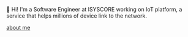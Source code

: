👋 Hi! I'm a Software Engineer at ISYSCORE working on IoT platform, a service that helps millions of device link to the network.     

[about me](https://blogs.felixu.top/about/)     

<!--[![](https://img.shields.io/badge/Windows-11-2376bc?style=flat-square&logo=windows&logoColor=ffffff)](https://www.microsoft.com)

<a href="https://github.com/felixu1992">
  <img align="center" src="https://github-readme-stats.vercel.app/api?username=felixu1992&hide=prs&count_private=true&show_icons=true&theme=react" alt="felixu's github stats" width="488" height="170" />
</a>
<a href="https://github.com/felixu1992">
  <img align="center" src="https://github-readme-stats.vercel.app/api/top-langs/?username=felixu1992&layout=compact&theme=react" alt="Top Langs" height="170-" />
</a>
-->
<!--
**felixu1992/felixu1992** is a ✨ _special_ ✨ repository because its `README.md` (this file) appears on your GitHub profile.

Here are some ideas to get you started:

- 🔭 I’m currently working on ...
- 🌱 I’m currently learning ...
- 👯 I’m looking to collaborate on ...
- 🤔 I’m looking for help with ...
- 💬 Ask me about ...
- 📫 How to reach me: ...
- 😄 Pronouns: ...
- ⚡ Fun fact: ...
-->
